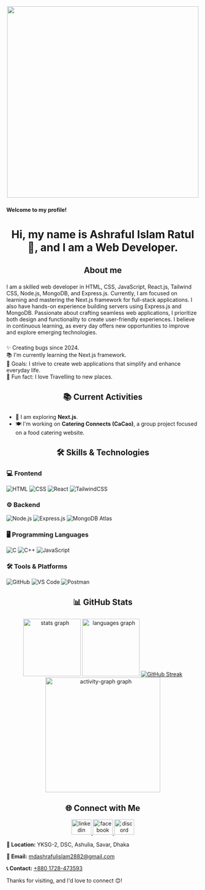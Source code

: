 <div align="center">
  <img height="500" src="https://i.ibb.co.com/7JKckHmw/github-banner.png"  />
</div>

###

<h4 align="left">Welcome to my profile!</h4>

<h1 align="center">Hi, my name is Ashraful Islam Ratul👋, and I am a Web Developer.</h1>

<h2 align="center">About me</h2>

###

<p align="left">I am a skilled web developer in HTML, CSS, JavaScript, React.js, Tailwind CSS, Node.js, MongoDB, and Express.js. Currently, I am focused on learning and mastering the Next.js framework for full-stack applications. I also have hands-on experience building servers using Express.js and MongoDB. Passionate about crafting seamless web applications, I prioritize both design and functionality to create user-friendly experiences. I believe in continuous learning, as every day offers new opportunities to improve and explore emerging technologies.</p>

###

<p align="left">✨ Creating bugs since 2024.<br>📚 I'm currently learning the Next.js framework.<br>🎯 Goals: I strive to create web applications that simplify and enhance everyday life.<br>🎲 Fun fact: I love Travelling to new places.</p>

###

<h2 align="center">📚 Current Activities</h2>

###

<ul>
  <li>🚀 I am exploring <strong>Next.js</strong>.</li>
  <li>🍽️ I'm working on <strong>Catering Connects (CaCao)</strong>, a group project focused on a food catering website.</li>
</ul>

###

###

<h2 align="center">🛠️ Skills & Technologies</h2>

### 💻 Frontend
![HTML](https://img.shields.io/badge/HTML5-E34F26?style=for-the-badge&logo=html5&logoColor=white)
![CSS](https://img.shields.io/badge/CSS3-1572B6?style=for-the-badge&logo=css3&logoColor=white)
![React](https://img.shields.io/badge/React-61DAFB?style=for-the-badge&logo=react&logoColor=white)
![TailwindCSS](https://img.shields.io/badge/TailwindCSS-38B2AC?style=for-the-badge&logo=tailwind-css&logoColor=white)

### ⚙️ Backend
![Node.js](https://img.shields.io/badge/Node.js-43853d?style=for-the-badge&logo=node.js&logoColor=white)
![Express.js](https://img.shields.io/badge/Express.js-000000?style=for-the-badge&logo=express&logoColor=white)
![MongoDB Atlas](https://img.shields.io/badge/MongoDB%20Atlas-47A248?style=for-the-badge&logo=mongodb&logoColor=white)

### 🖥️ Programming Languages
![C](https://img.shields.io/badge/C-00599C?style=for-the-badge&logo=c&logoColor=white)
![C++](https://img.shields.io/badge/C++-00599C?style=for-the-badge&logo=c%2B%2B&logoColor=white)
![JavaScript](https://img.shields.io/badge/JavaScript-F7DF1E?style=for-the-badge&logo=javascript&logoColor=black)

### 🛠️ Tools & Platforms
![GitHub](https://img.shields.io/badge/GitHub-181717?style=for-the-badge&logo=github&logoColor=white)
![VS Code](https://img.shields.io/badge/VS%20Code-007ACC?style=for-the-badge&logo=visual-studio-code&logoColor=white)
![Postman](https://img.shields.io/badge/Postman-FF6C37?style=for-the-badge&logo=postman&logoColor=white)

###

<h2 align="center">📊 GitHub Stats</h2>

###

<div align="center">
  <!-- GitHub Stats Card -->
  <img src="https://github-readme-stats.vercel.app/api?username=mdashraful24&hide_title=false&hide_rank=false&show_icons=true&include_all_commits=true&count_private=true&disable_animations=false&theme=dark&locale=en&hide_border=false&order=1" height="150" alt="stats graph"  />
  <img src="https://github-readme-stats.vercel.app/api/top-langs?username=mdashraful24&locale=en&hide_title=false&layout=compact&card_width=320&langs_count=5&theme=dark&hide_border=false&order=2" height="150" alt="languages graph"  />
  <a href="https://git.io/streak-stats">
  <img src="https://github-readme-streak-stats.herokuapp.com/?user=mdashraful24&theme=dark" alt="GitHub Streak" />
  <img src="https://github-readme-activity-graph.vercel.app/graph?username=mdashraful24&radius=16&theme=react&area=true&order=5" height="300" alt="activity-graph graph"  />
</div>
</a>

<!--   <img src="https://github-readme-stats.vercel.app/api?username=mdashraful24&show_icons=true&theme=dark&count_private=true&hide_border=false" height="150" alt="Ashraful's GitHub Stats"> -->
<!--   <img src="https://github-readme-stats.vercel.app/api?username=mdashraful24&hide_title=false&hide_rank=false&show_icons=true&include_all_commits=true&count_private=true&disable_animations=false&theme=dracula&locale=en&hide_border=false&order=1" height="150" alt="stats graph"  /> -->
</div>

###

<h2 align="center">🌐 Connect with Me</h2>

<div align="center">
  <a href="https://www.linkedin.com/in/ashraful-islam-ratul/" target="_blank">
    <img src="https://raw.githubusercontent.com/maurodesouza/profile-readme-generator/master/src/assets/icons/social/linkedin/default.svg" width="52" height="40" alt="linkedin logo"  />
  </a>
  <a href="https://www.facebook.com/ashraful.islam.ratul2k" target="_blank">
    <img src="https://raw.githubusercontent.com/maurodesouza/profile-readme-generator/master/src/assets/icons/social/facebook/default.svg" width="52" height="40" alt="facebook logo"  />
  </a>
  <a href="https://discord.com/channels/@me" target="_blank">
    <img src="https://raw.githubusercontent.com/maurodesouza/profile-readme-generator/master/src/assets/icons/social/discord/default.svg" width="52" height="40" alt="discord logo"  />
  </a>
</div>

<!-- <div align="center">
  <a href="https://github.com/mdashraful24" target="_blank">
    <img src="https://skillicons.dev/icons?i=github" width="52" height="40" alt="github logo"  />
  </a>
  <a href="https://www.linkedin.com/in/ashraful-islam-ratul/" target="_blank">
    <img src="https://raw.githubusercontent.com/maurodesouza/profile-readme-generator/master/src/assets/icons/social/linkedin/default.svg" width="52" height="40" alt="linkedin logo"  />
  </a>
  <a href="https://www.facebook.com/share/19n28FG9HV/" target="_blank">
    <img src="https://raw.githubusercontent.com/maurodesouza/profile-readme-generator/master/src/assets/icons/social/facebook/default.svg" width="52" height="40" alt="facebook logo"  />
  </a>
</div> -->

<p><strong>📍 Location:</strong> YKSG-2, DSC, Ashulia, Savar, Dhaka</p>  
<p><strong>📧 Email:</strong>  <a href="mailto:mdashrafulislam2882@gmail.com">mdashrafulislam2882@gmail.com</a></p> 
<p><strong>📞 Contact:</strong> <a href="tel:+8801728473593">+880 1728-473593</a></p>

<p align="left">
  Thanks for visiting, and I'd love to connect 😊!
</p>

###
